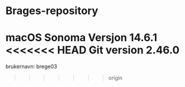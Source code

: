 # Brages-repository
macOS Sonoma Versjon 14.6.1
<<<<<<< HEAD
Git version 2.46.0 
=======
brukernavn: brege03
>>>>>>> origin
